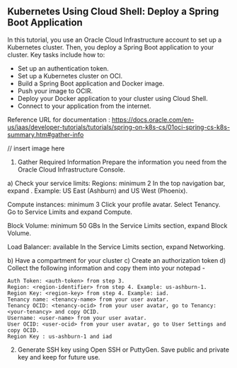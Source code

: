 Kubernetes Using Cloud Shell: Deploy a Spring Boot Application
-----------------------------------------------------------------
In this tutorial, you use an Oracle Cloud Infrastructure account to set up a Kubernetes cluster. Then, you deploy a Spring Boot application to your cluster. Key tasks include how to:

- Set up an authentication token.
- Set up a Kubernetes cluster on OCI.
- Build a Spring Boot application and Docker image.
- Push your image to OCIR.
- Deploy your Docker application to your cluster using Cloud Shell.
- Connect to your application from the internet.

Reference URL for documentation : https://docs.oracle.com/en-us/iaas/developer-tutorials/tutorials/spring-on-k8s-cs/01oci-spring-cs-k8s-summary.htm#gather-info



// insert image here

1. Gather Required Information
Prepare the information you need from the Oracle Cloud Infrastructure Console.

a) Check your service limits:
  Regions: minimum 2
   In the top navigation bar, expand <region>. Example: US East (Ashburn) and US West (Phoenix).

  Compute instances: minimum 3
   Click your profile avatar. Select Tenancy. Go to Service Limits and expand Compute.

  Block Volume: minimum 50 GBs
   In the Service Limits section, expand Block Volume.

  Load Balancer: available
   In the Service Limits section, expand Networking.
 
 b) Have a compartment for your cluster
 c) Create an authorization token
 d) Collect the following information and copy them into your notepad -
 

    Auth Token: <auth-token> from step 3.
    Region: <region-identifier> from step 4. Example: us-ashburn-1.
    Region Key: <region-key> from step 4. Example: iad.
    Tenancy name: <tenancy-name> from your user avatar.
    Tenancy OCID: <tenancy-ocid> from your user avatar, go to Tenancy:<your-tenancy> and copy OCID.
    Username: <user-name> from your user avatar.
    User OCID: <user-ocid> from your user avatar, go to User Settings and copy OCID.
    Region Key : us-ashburn-1 and iad

2. Generate SSH key using Open SSH or PuttyGen. Save public and private key and keep for future use.



